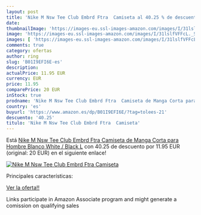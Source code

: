 ```yaml
---
layout: post
title: 'Nike M Nsw Tee Club Embrd Ftra  Camiseta al 40.25 % de descuento'
date: 
thumbnailImage: 'https://images-eu.ssl-images-amazon.com/images/I/31lslfVFFcL._SL200_.jpg'
image: 'https://images-eu.ssl-images-amazon.com/images/I/31lslfVFFcL._SL200_.jpg'
images: [ 'https://images-eu.ssl-images-amazon.com/images/I/31lslfVFFcL._SL200_.jpg' ]
comments: true
category: ofertas
author: ring
slug: 'B01I9EFI6E-es'
description:
actualPrice: 11.95 EUR
currency: EUR
price: 11.95
comparePrice: 20 EUR
inStock: true
prodname: 'Nike M Nsw Tee Club Embrd Ftra  Camiseta de Manga Corta para Hombre  Blanco  White / Black   L'
country: 'es'
buyurl: 'https://www.amazon.es/dp/B01I9EFI6E/?tag=tolees-21'
descuento: '40.25'
titulo: 'Nike M Nsw Tee Club Embrd Ftra  Camiseta'
---
```


Está [Nike M Nsw Tee Club Embrd Ftra  Camiseta de Manga Corta para Hombre  Blanco  White / Black   L](https://www.amazon.es/dp/B01I9EFI6E/?tag=tolees-21) con 40.25 de descuento por 11.95 EUR (original: 20 EUR) en el siguiente enlace!

[![Nike M Nsw Tee Club Embrd Ftra  Camiseta](https://images-eu.ssl-images-amazon.com/images/I/31lslfVFFcL._SL200_.jpg)](https://www.amazon.es/dp/B01I9EFI6E/?tag=tolees-21)

Principales características:


[Ver la oferta!!](https://www.amazon.es/dp/B01I9EFI6E/?tag=tolees-21)

Links participate in Amazon Associate program and might generate a comission on qualifying sales


